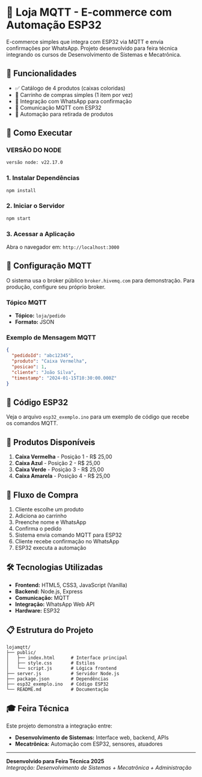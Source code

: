 # 🤖 Loja MQTT - E-commerce com Automação ESP32

E-commerce simples que integra com ESP32 via MQTT e envia confirmações por WhatsApp. Projeto desenvolvido para feira técnica integrando os cursos de Desenvolvimento de Sistemas e Mecatrônica.

## 🎯 Funcionalidades

- ✅ Catálogo de 4 produtos (caixas coloridas)
- 🛒 Carrinho de compras simples (1 item por vez)
- 📱 Integração com WhatsApp para confirmação
- 📡 Comunicação MQTT com ESP32
- 🤖 Automação para retirada de produtos

## 🚀 Como Executar

### VERSÃO DO NODE
```bash
versão node: v22.17.0
```

### 1. Instalar Dependências
```bash
npm install
```

### 2. Iniciar o Servidor
```bash
npm start
```

### 3. Acessar a Aplicação
Abra o navegador em: `http://localhost:3000`

## 📡 Configuração MQTT

O sistema usa o broker público `broker.hivemq.com` para demonstração. Para produção, configure seu próprio broker.

### Tópico MQTT
- **Tópico:** `loja/pedido`
- **Formato:** JSON

### Exemplo de Mensagem MQTT
```json
{
  "pedidoId": "abc12345",
  "produto": "Caixa Vermelha",
  "posicao": 1,
  "cliente": "João Silva",
  "timestamp": "2024-01-15T10:30:00.000Z"
}
```

## 🔧 Código ESP32

Veja o arquivo `esp32_exemplo.ino` para um exemplo de código que recebe os comandos MQTT.

## 🎨 Produtos Disponíveis

1. **Caixa Vermelha** - Posição 1 - R$ 25,00
2. **Caixa Azul** - Posição 2 - R$ 25,00
3. **Caixa Verde** - Posição 3 - R$ 25,00
4. **Caixa Amarela** - Posição 4 - R$ 25,00

## 📱 Fluxo de Compra

1. Cliente escolhe um produto
2. Adiciona ao carrinho
3. Preenche nome e WhatsApp
4. Confirma o pedido
5. Sistema envia comando MQTT para ESP32
6. Cliente recebe confirmação no WhatsApp
7. ESP32 executa a automação

## 🛠️ Tecnologias Utilizadas

- **Frontend:** HTML5, CSS3, JavaScript (Vanilla)
- **Backend:** Node.js, Express
- **Comunicação:** MQTT
- **Integração:** WhatsApp Web API
- **Hardware:** ESP32

## 📋 Estrutura do Projeto

```
lojamqtt/
├── public/
│   ├── index.html      # Interface principal
│   ├── style.css       # Estilos
│   └── script.js       # Lógica frontend
├── server.js           # Servidor Node.js
├── package.json        # Dependências
├── esp32_exemplo.ino   # Código ESP32
└── README.md           # Documentação
```

## 🎓 Feira Técnica

Este projeto demonstra a integração entre:
- **Desenvolvimento de Sistemas:** Interface web, backend, APIs
- **Mecatrônica:** Automação com ESP32, sensores, atuadores

---

**Desenvolvido para Feira Técnica 2025**  
*Integração: Desenvolvimento de Sistemas + Mecatrônica + Administração*
